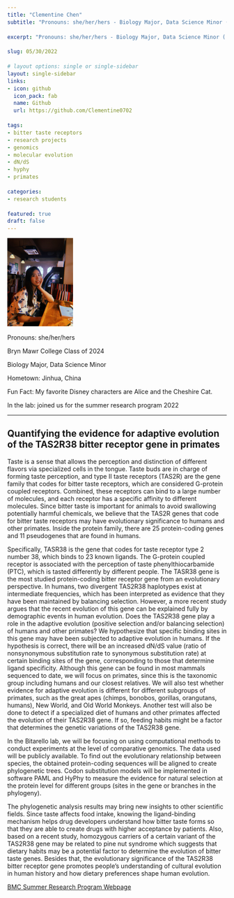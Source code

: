 ```yaml
---
title: "Clementine Chen"
subtitle: "Pronouns: she/her/hers - Biology Major, Data Science Minor ('24)"

excerpt: "Pronouns: she/her/hers - Biology Major, Data Science Minor ('24)"

slug: 05/30/2022
  
# layout options: single or single-sidebar
layout: single-sidebar
links:
- icon: github
  icon_pack: fab
  name: Github
  url: https://github.com/Clementine0702

tags: 
- bitter taste receptors
- research projects
- genomics
- molecular evolution
- dN/dS
- hyphy
- primates

categories: 
- research students

featured: true
draft: false
---
```

<img src="featured.jpg" alt="" width="30%" height="20%"/>

Pronouns: she/her/hers 

Bryn Mawr College Class of 2024 

Biology Major, Data Science Minor

Hometown: Jinhua, China

Fun Fact: My favorite Disney characters are Alice and the Cheshire Cat. 

In the lab: joined us for the summer research program 2022

-----------------------------------------------------------------

## Quantifying the evidence for adaptive evolution of the TAS2R38 bitter receptor gene in primates

Taste is a sense that allows the perception and distinction of different flavors via specialized cells in the tongue. Taste buds are in charge of forming taste perception, and type II taste receptors (TAS2R) are the gene family that codes for bitter taste receptors, which are considered G-protein coupled receptors. Combined, these receptors can bind to a large number of molecules, and each receptor has a specific affinity to different molecules. Since bitter taste is important for animals to avoid swallowing potentially harmful chemicals, we believe that the TAS2R genes that code for bitter taste receptors may have evolutionary significance to humans and other primates. Inside the protein family, there are 25 protein-coding genes and 11 pseudogenes that are found in humans.

Specifically, TASR38 is the gene that codes for taste receptor type 2 number 38, which binds to 23 known ligands. The G-protein coupled receptor is associated with the perception of taste phenylthiocarbamide (PTC), which is tasted differently by different people. The TASR38 gene is the most studied protein-coding bitter receptor gene from an evolutionary perspective. In humans, two divergent TAS2R38 haplotypes exist at intermediate frequencies, which has been interpreted as evidence that they have been maintained by balancing selection. However, a more recent study argues that the recent evolution of this gene can be explained fully by ​​demographic events in human evolution. Does the TAS2R38 gene play a role in the adaptive evolution (positive selection and/or balancing selection) of humans and other primates? We hypothesize that specific binding sites in this gene may have been subjected to adaptive evolution in humans. If the hypothesis is correct, there will be an increased dN/dS value (ratio of nonsynonymous substitution rate to synonymous substitution rate) at certain binding sites of the gene, corresponding to those that determine ligand specificity. Although this gene can be found in most mammals sequenced to date, we will focus on primates, since this is the taxonomic group including humans and our closest relatives. We will also test whether evidence for adaptive evolution is different for different subgroups of primates, such as the great apes (chimps, bonobos, gorillas, orangutans, humans), New World, and Old World Monkeys. Another test will also be done to detect if a specialized diet of humans and other primates affected the evolution of their TAS2R38 gene. If so, feeding habits might be a factor that determines the genetic variations of the TAS2R38 gene.

In the Bitarello lab, we will be focusing on using computational methods to conduct experiments at the level of comparative genomics. The data used will be publicly available. To find out the evolutionary relationship between species, the obtained protein-coding sequences will be aligned to create phylogenetic trees. Codon substitution models will be implemented in software PAML and HyPhy to measure the evidence for natural selection at the protein level for different groups (sites in the gene or branches in the phylogeny). 

The phylogenetic analysis results may bring new insights to other scientific fields. Since taste affects food intake, knowing the ligand-binding mechanism helps drug developers understand how bitter taste forms so that they are able to create drugs with higher acceptance by patients. Also, based on a recent study, homozygous carriers of a certain variant of the TAS2R38 gene may be related to pine nut syndrome which suggests that dietary habits may be a potential factor to determine the evolution of bitter taste genes. Besides that, the evolutionary significance of the TAS2R38 bitter receptor gene promotes people’s understanding of cultural evolution in human history and how dietary preferences shape human evolution.

<i class="fa-solid fa-link"></i> [BMC Summer Research Program Webpage](https://www.brynmawr.edu/inside/academic-information/research/summer-science-research/summer-2022-program/biology-research-projects-2022#cchen)
